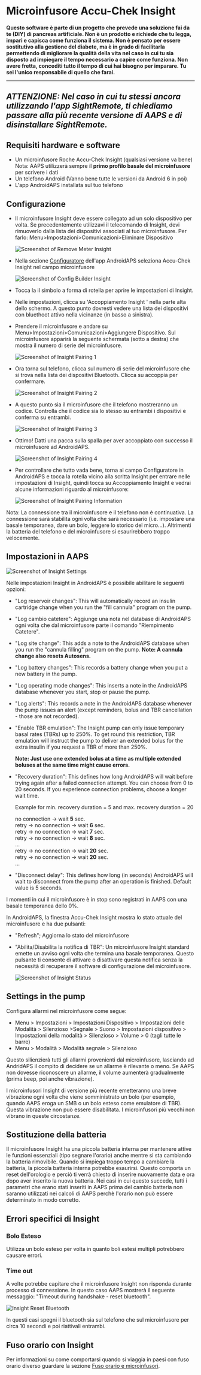 # Microinfusore Accu-Chek Insight

**Questo software è parte di un progetto che prevede una soluzione fai da te (DIY) di pancreas artificiale. Non è un prodotto e richiede che tu legga, impari e capisca come funziona il sistema. Non è pensato per essere sostitutivo alla gestione del diabete, ma è in grado di facilitarla permettendo di migliorare la qualità della vita nel caso in cui tu sia disposto ad impiegare il tempo necessario a capire come funziona. Non avere fretta, concediti tutto il tempo di cui hai bisogno per imparare. Tu sei l'unico responsabile di quello che farai.**

* * *

## ***ATTENZIONE:** Nel caso in cui tu stessi ancora utilizzando l'app **SightRemote**, ti chiediamo **passare alla più recente versione di AAPS** e di **disinstallare SightRemote**.*

## Requisiti hardware e software

* Un microinfusore Roche Accu-Chek Insight (qualsiasi versione va bene)
<br>   Nota: AAPS  utilizzerà sempre il  <b>primo profilo basale del microinfusore</b> per scrivere i dati
* Un telefono Android (Vanno bene tutte le versioni da Android 6 in poi)
* L'app AndroidAPS installata sul tuo telefono

## Configurazione

* Il microinfusore Insight deve essere collegato ad un solo dispositivo per volta. Se precedentemente utilizzavi il telecomando di Insight, devi rimuoverlo dalla lista dei dispositivi associati al tuo microinfusore. Per farlo: Menu>Impostazioni>Comunicazioni>Eliminare Dispositivo
    
    ![Screenshot of Remove Meter Insight](../images/Insight_RimeMeter.png)

* Nella sezione [Configuratore](../Configuration/Config-Builder) dell'app AndroidAPS seleziona Accu-Chek Insight nel campo microinfusore
    
    ![Screenshot of Config Builder Insight](../images/Insight_ConfigBuilder.png)

* Tocca la il simbolo a forma di rotella per aprire le impostazioni di Insight.

* Nelle impostazioni, clicca su 'Accoppiamento Insight ' nella parte alta dello schermo. A questo punto dovresti vedere una lista dei dispositivi con bluethoot attivo nella vicinanze (in basso a sinistra).
* Prendere il microinfusore e andare su Menu>Impostazioni>Comunicazioni>Aggiungere Dispositivo. Sul microinfusore apparirà la seguente schermata (sotto a destra) che mostra il numero di serie del microinfusore.
    
    ![Screenshot of Insight Pairing 1](../images/Insight_Pairing1.png)

* Ora torna sul telefono, clicca sul numero di serie del microinfusore che si trova nella lista dei dispositivi Bluetooth. Clicca su accoppia per confermare.
    
    ![Screenshot of Insight Pairing 2](../images/Insight_Pairing2.png)

* A questo punto sia il microinfusore che il telefono mostreranno un codice. Controlla che il codice sia lo stesso su entrambi i dispositivi e conferma su entrambi.
    
    ![Screenshot of Insight Pairing 3](../images/Insight_Pairing3.png)

* Ottimo! Datti una pacca sulla spalla per aver accoppiato con successo il microinfusore ad AndroidAPS.
    
    ![Screenshot of Insight Pairing 4](../images/Insight_Pairing4.png)

* Per controllare che tutto vada bene, torna al campo Configuratore in AndroidAPS e tocca la rotella vicino alla scritta Insight per entrare nelle impostazioni di Insight, quindi tocca su Accoppiamento Insight e vedrai alcune informazioni riguardo al microinfusore:
    
    ![Screenshot of Insight Pairing Information](../images/Insight_Pairing3.png)

Nota: La connessione tra il microinfusore e il telefono non è continuativa. La connessione sarà stabilita ogni volta che sarà necessario (i.e. impostare una basale temporanea, dare un bolo, leggere lo storico del micro...). Altrimenti la batteria del telefono e del microinfusore si esaurirebbero troppo velocemente.

## Impostazioni in AAPS

![Screenshot of Insight Settings](../images/Insight_pairing_V2_5.png)

Nelle impostazioni Insight in AndroidAPS è possibile abilitare le seguenti opzioni:

* "Log reservoir changes": This will automatically record an insulin cartridge change when you run the "fill cannula" program on the pump.
* "Log cambio catetere": Aggiunge una nota nel database di AndroidAPS ogni volta che dal microinfusore parte il comando "Riempimento Catetere".
* "Log site change": This adds a note to the AndroidAPS database when you run the "cannula filling" program on the pump. **Note: A cannula change also resets Autosens.**
* "Log battery changes": This records a battery change when you put a new battery in the pump.
* "Log operating mode changes": This inserts a note in the AndroidAPS database whenever you start, stop or pause the pump.
* "Log alerts": This records a note in the AndroidAPS database whenever the pump issues an alert (except reminders, bolus and TBR cancellation - those are not recorded).
* "Enable TBR emulation": The Insight pump can only issue temporary basal rates (TBRs) up to 250%. To get round this restriction, TBR emulation will instruct the pump to deliver an extended bolus for the extra insulin if you request a TBR of more than 250%.
    
    **Note: Just use one extended bolus at a time as multiple extended boluses at the same time might cause errors.**

* "Recovery duration": This defines how long AndroidAPS will wait before trying again after a failed connection attempt. You can choose from 0 to 20 seconds. If you experience connection problems, choose a longer wait time.   
      
    Example for min. recovery duration = 5 and max. recovery duration = 20   
      
    no connection -> wait **5** sec.   
    retry -> no connection -> wait **6** sec.   
    retry -> no connection -> wait **7** sec.   
    retry -> no connection -> wait **8** sec.   
    ...   
    retry -> no connection -> wait **20** sec.   
    retry -> no connection -> wait **20** sec.   
    ...

* "Disconnect delay": This defines how long (in seconds) AndroidAPS will wait to disconnect from the pump after an operation is finished. Default value is 5 seconds.

I momenti in cui il microinfusore è in stop sono registrati in AAPS con una basale temporanea dello 0%.

In AndroidAPS, la finestra Accu-Chek Insight mostra lo stato attuale del microinfusore e ha due pulsanti:

* "Refresh"; Aggiorna lo stato del microinfusore
* "Abilita/Disabilita la notifica di TBR": Un microinfusore Insight standard emette un avviso ogni volta che termina una basale temporanea. Questo pulsante ti consente di attivare o disattivare questa notifica senza la necessità di recuperare il software di configurazione del microinfusore.
    
    ![Screenshot of Insight Status](../images/Insight_Status2.png)

## Settings in the pump

Configura allarmi nel microinfusore come segue:

* Menu > Impostazioni > Impostazioni Dispositivo > Impostazioni delle Modalità > Silenzioso >Segnale > Suono > Impostazioni dispositivo > Impostazioni della modalità > Silenzioso > Volume > 0 (tagli tutte le barre)
* Menu > Modalità > Modalità segnale > Silenzioso

Questo silienzierà tutti gli allarmi provenienti dal microinfusore, lasciando ad AndridAPS il compito di decidere se un allarme è rilevante o meno. Se AAPS non dovesse riconoscere un allarme, il volume aumenterà gradualmente (prima beep, poi anche vibrazione).

I microinfusori Insight di versione più recente emetteranno una breve vibrazione ogni volta che viene somministrato un bolo (per esempio, quando AAPS eroga un SMB o un bolo esteso come emulatore di TBR). Questa vibrazione non può essere disabilitata. I microinfusori più vecchi non vibrano in queste circostanze.

## Sostituzione della batteria

Il microinfusore Insight ha una piccola batteria interna per mantenere attive le funzioni essenziali (tipo segnare l'orario) anche mentre si sta cambiando la batteria rimovibile. Quando si impiega troppo tempo a cambiare la batteria, la piccola batteria interna potrebbe esaurirsi. Questo comporta un reset dell'orologio e perciò ti verrà chiesto di inserire nuovamente data e ora dopo aver inserito la nuova batteria. Nei casi in cui questo succede, tutti i parametri che erano stati inseriti in AAPS prima del cambio batteria non saranno utilizzati nei calcoli di AAPS perchè l'orario non può essere determinato in modo corretto.

## Errori specifici di Insight

### Bolo Esteso

Utilizza un bolo esteso per volta in quanto boli estesi multipli potrebbero causare errori.

### Time out

A volte potrebbe capitare che il microinfusore Insight non risponda durante processo di connessione. In questo caso AAPS mostrerà il seguente messaggio: "Timeout during handshake - reset bluetooth".

![Insight Reset Bluetooth](../images/Insight_RimeMeter.png)

In questi casi spegni il bluetooth sia sul telefono che sul microinfusore per circa 10 secondi e poi riattivali entrambi.

## Fuso orario con Insight

Per informazioni su come comportarsi quando si viaggia in paesi con fuso orario diverso guardare la sezione [Fuso orario e microinfusori](../Usage/Timezone-traveling#insight).